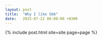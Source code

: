 ```yaml
---
layout: post
title:  "Why I like SOA"
date:   2015-07-22 00:00:00 +0300
---
```

{% include post.html site=site page=page %}
